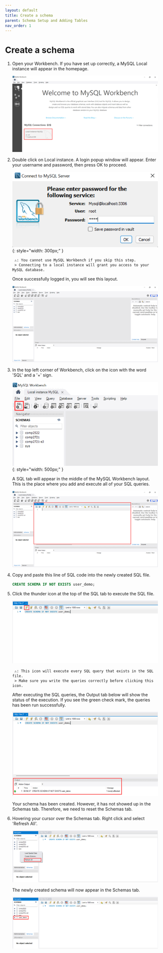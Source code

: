```yaml
---
layout: default
title: Create a schema
parent: Schema Setup and Adding Tables
nav_order: 1
---
```


# Create a schema

1. Open your Workbench. If you have set up correctly, a MySQL Local instance will appear in the homepage.
    
    ![MySQL Workbench homepage with local instance](https://github.com/dvalle22/Mel-Danilo-Cody/blob/gh-pages/assets/images/local-instance-hightlighted.png?raw=true)
    
2. Double click on Local instance. A login popup window will appear. Enter your username and password, then press OK to proceed.
    
    ![MySQL Workbench login](https://github.com/dvalle22/Mel-Danilo-Cody/blob/gh-pages/assets/images/login.png?raw=true)
    {: style="width: 300px;" }
    
        ⚠️: You cannot use MySQL Workbench if you skip this step.
        > Connecting to a local instance will grant you access to your MySQL database.
    
    Once successfully logged in, you will see this layout.
    
    ![MySQL Workbench login successfully](https://github.com/dvalle22/Mel-Danilo-Cody/blob/gh-pages/assets/images/workbench-layout-no-annotation.png?raw=true)

3. In the top left corner of Workbench, click on the icon with the word 'SQL' and a '+' sign.

    ![MySQL Workbench add new query button](https://github.com/dvalle22/Mel-Danilo-Cody/blob/gh-pages/assets/images/open-new-query-tab.png?raw=true)
    {: style="width: 500px;" }
    
    A SQL tab will appear in the middle of the MySQL Workbench layout. This is the place where you add and execute all of your SQL queries.
    
    ![MySQL Workbench new query](https://github.com/dvalle22/Mel-Danilo-Cody/blob/gh-pages/assets/images/new-query-tab.png?raw=true)
    
4. Copy and paste this line of SQL code into the newly created SQL file.
    
     ```sql
    CREATE SCHEMA IF NOT EXISTS user_demo;
    ```
    
5. Click the thunder icon at the top of the SQL tab to execute the SQL file.
    
    ![MySQL Workbench run query button](https://github.com/dvalle22/Mel-Danilo-Cody/blob/gh-pages/assets/images/execute-query-button.png?raw=true)
    
        ⚠️: This icon will execute every SQL query that exists in the SQL file.
        > Make sure you write the queries correctly before clicking this icon.
    
    After executing the SQL queries, the Output tab below will show the status of the execution. If you see the green check mark, the queries has been run successfully.
    
    ![MySQL Workbench run query result](https://github.com/dvalle22/Mel-Danilo-Cody/blob/gh-pages/assets/images/execute-query-result.png?raw=true)

    Your schema has been created. However, it has not showed up in the Schemas tab. Therefore, we need to reset the Schemas tab.
    
6. Hovering your cursor over the Schemas tab. Right click and select 'Refresh All'.
    
    ![MySQL Workbench update schema](https://github.com/dvalle22/Mel-Danilo-Cody/blob/gh-pages/assets/images/update-schema.png?raw=true)

    The newly created schema will now appear in the Schemas tab.

    ![MySQL Workbench show new schema](https://github.com/dvalle22/Mel-Danilo-Cody/blob/gh-pages/assets/images/update-schema-show-up.png?raw=true)
